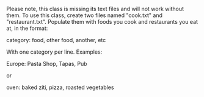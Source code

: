 Please note, this class is missing its text files and will not work without them.
To use this class, create two files named "cook.txt" and "restaurant.txt".
Populate them with foods you cook and restaurants you eat at, in the format:

  category: food, other food, another, etc
  
With one category per line. Examples:

  Europe: Pasta Shop, Tapas, Pub
  
or

  oven: baked ziti, pizza, roasted vegetables
